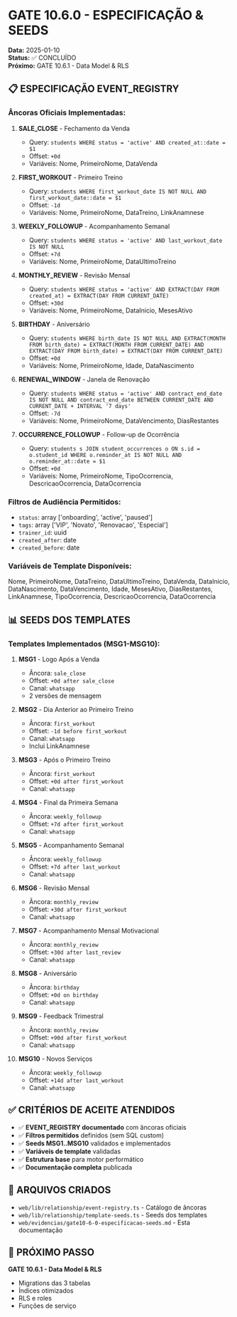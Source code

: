# GATE 10.6.0 - ESPECIFICAÇÃO & SEEDS

**Data:** 2025-01-10  
**Status:** ✅ CONCLUÍDO  
**Próximo:** GATE 10.6.1 - Data Model & RLS

## 📋 ESPECIFICAÇÃO EVENT_REGISTRY

### **Âncoras Oficiais Implementadas:**

1. **SALE_CLOSE** - Fechamento da Venda
   - Query: `students WHERE status = 'active' AND created_at::date = $1`
   - Offset: `+0d`
   - Variáveis: Nome, PrimeiroNome, DataVenda

2. **FIRST_WORKOUT** - Primeiro Treino
   - Query: `students WHERE first_workout_date IS NOT NULL AND first_workout_date::date = $1`
   - Offset: `-1d`
   - Variáveis: Nome, PrimeiroNome, DataTreino, LinkAnamnese

3. **WEEKLY_FOLLOWUP** - Acompanhamento Semanal
   - Query: `students WHERE status = 'active' AND last_workout_date IS NOT NULL`
   - Offset: `+7d`
   - Variáveis: Nome, PrimeiroNome, DataUltimoTreino

4. **MONTHLY_REVIEW** - Revisão Mensal
   - Query: `students WHERE status = 'active' AND EXTRACT(DAY FROM created_at) = EXTRACT(DAY FROM CURRENT_DATE)`
   - Offset: `+30d`
   - Variáveis: Nome, PrimeiroNome, DataInicio, MesesAtivo

5. **BIRTHDAY** - Aniversário
   - Query: `students WHERE birth_date IS NOT NULL AND EXTRACT(MONTH FROM birth_date) = EXTRACT(MONTH FROM CURRENT_DATE) AND EXTRACT(DAY FROM birth_date) = EXTRACT(DAY FROM CURRENT_DATE)`
   - Offset: `+0d`
   - Variáveis: Nome, PrimeiroNome, Idade, DataNascimento

6. **RENEWAL_WINDOW** - Janela de Renovação
   - Query: `students WHERE status = 'active' AND contract_end_date IS NOT NULL AND contract_end_date BETWEEN CURRENT_DATE AND CURRENT_DATE + INTERVAL '7 days'`
   - Offset: `-7d`
   - Variáveis: Nome, PrimeiroNome, DataVencimento, DiasRestantes

7. **OCCURRENCE_FOLLOWUP** - Follow-up de Ocorrência
   - Query: `students s JOIN student_occurrences o ON s.id = o.student_id WHERE o.reminder_at IS NOT NULL AND o.reminder_at::date = $1`
   - Offset: `+0d`
   - Variáveis: Nome, PrimeiroNome, TipoOcorrencia, DescricaoOcorrencia, DataOcorrencia

### **Filtros de Audiência Permitidos:**
- `status`: array ['onboarding', 'active', 'paused']
- `tags`: array ['VIP', 'Novato', 'Renovacao', 'Especial']
- `trainer_id`: uuid
- `created_after`: date
- `created_before`: date

### **Variáveis de Template Disponíveis:**
Nome, PrimeiroNome, DataTreino, DataUltimoTreino, DataVenda, DataInicio, DataNascimento, DataVencimento, Idade, MesesAtivo, DiasRestantes, LinkAnamnese, TipoOcorrencia, DescricaoOcorrencia, DataOcorrencia

## 📊 SEEDS DOS TEMPLATES

### **Templates Implementados (MSG1-MSG10):**

1. **MSG1** - Logo Após a Venda
   - Âncora: `sale_close`
   - Offset: `+0d after sale_close`
   - Canal: `whatsapp`
   - 2 versões de mensagem

2. **MSG2** - Dia Anterior ao Primeiro Treino
   - Âncora: `first_workout`
   - Offset: `-1d before first_workout`
   - Canal: `whatsapp`
   - Inclui LinkAnamnese

3. **MSG3** - Após o Primeiro Treino
   - Âncora: `first_workout`
   - Offset: `+0d after first_workout`
   - Canal: `whatsapp`

4. **MSG4** - Final da Primeira Semana
   - Âncora: `weekly_followup`
   - Offset: `+7d after first_workout`
   - Canal: `whatsapp`

5. **MSG5** - Acompanhamento Semanal
   - Âncora: `weekly_followup`
   - Offset: `+7d after last_workout`
   - Canal: `whatsapp`

6. **MSG6** - Revisão Mensal
   - Âncora: `monthly_review`
   - Offset: `+30d after first_workout`
   - Canal: `whatsapp`

7. **MSG7** - Acompanhamento Mensal Motivacional
   - Âncora: `monthly_review`
   - Offset: `+30d after last_review`
   - Canal: `whatsapp`

8. **MSG8** - Aniversário
   - Âncora: `birthday`
   - Offset: `+0d on birthday`
   - Canal: `whatsapp`

9. **MSG9** - Feedback Trimestral
   - Âncora: `monthly_review`
   - Offset: `+90d after first_workout`
   - Canal: `whatsapp`

10. **MSG10** - Novos Serviços
    - Âncora: `weekly_followup`
    - Offset: `+14d after last_workout`
    - Canal: `whatsapp`

## ✅ CRITÉRIOS DE ACEITE ATENDIDOS

- ✅ **EVENT_REGISTRY documentado** com âncoras oficiais
- ✅ **Filtros permitidos** definidos (sem SQL custom)
- ✅ **Seeds MSG1..MSG10** validados e implementados
- ✅ **Variáveis de template** validadas
- ✅ **Estrutura base** para motor performático
- ✅ **Documentação completa** publicada

## 🔧 ARQUIVOS CRIADOS

- `web/lib/relationship/event-registry.ts` - Catálogo de âncoras
- `web/lib/relationship/template-seeds.ts` - Seeds dos templates
- `web/evidencias/gate10-6-0-especificacao-seeds.md` - Esta documentação

## 🚀 PRÓXIMO PASSO

**GATE 10.6.1 - Data Model & RLS**
- Migrations das 3 tabelas
- Índices otimizados
- RLS e roles
- Funções de serviço
